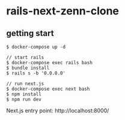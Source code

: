# rails-next-zenn-clone

## getting start

```
$ docker-compose up -d

// start rails
$ docker-compose exec rails bash
$ bundle install
$ rails s -b '0.0.0.0'

// run next.js
$ docker-compose exec next bash
$ npm install
$ npm run dev
```


Next.js entry point: http://localhost:8000/
